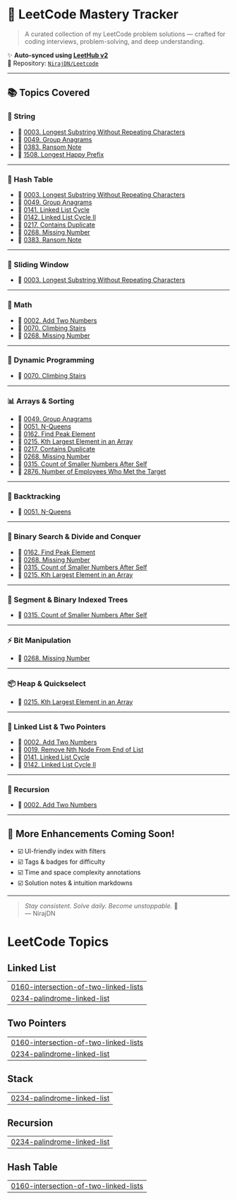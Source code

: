 # 🚀 LeetCode Mastery Tracker

> A curated collection of my LeetCode problem solutions — crafted for coding interviews, problem-solving, and deep understanding.

✨ **Auto-synced using [LeetHub v2](https://github.com/arunbhardwaj/LeetHub-2.0)**  
📁 Repository: [`NirajDN/Leetcode`](https://github.com/NirajDN/Leetcode)

---

## 📚 Topics Covered

### 🧵 String
- 🔗 [0003. Longest Substring Without Repeating Characters](./0003-longest-substring-without-repeating-characters)
- 🔗 [0049. Group Anagrams](./0049-group-anagrams)
- 🔗 [0383. Ransom Note](./0383-ransom-note)
- 🔗 [1508. Longest Happy Prefix](./1508-longest-happy-prefix)

---

### 🧠 Hash Table
- 🔗 [0003. Longest Substring Without Repeating Characters](./0003-longest-substring-without-repeating-characters)
- 🔗 [0049. Group Anagrams](./0049-group-anagrams)
- 🔗 [0141. Linked List Cycle](./0141-linked-list-cycle)
- 🔗 [0142. Linked List Cycle II](./0142-linked-list-cycle-ii)
- 🔗 [0217. Contains Duplicate](./0217-contains-duplicate)
- 🔗 [0268. Missing Number](./0268-missing-number)
- 🔗 [0383. Ransom Note](./0383-ransom-note)

---

### 🔄 Sliding Window
- 🔗 [0003. Longest Substring Without Repeating Characters](./0003-longest-substring-without-repeating-characters)

---

### 📐 Math
- 🔗 [0002. Add Two Numbers](./0002-add-two-numbers)
- 🔗 [0070. Climbing Stairs](./0070-climbing-stairs)
- 🔗 [0268. Missing Number](./0268-missing-number)

---

### 🧮 Dynamic Programming
- 🔗 [0070. Climbing Stairs](./0070-climbing-stairs)

---

### 📊 Arrays & Sorting
- 🔗 [0049. Group Anagrams](./0049-group-anagrams)
- 🔗 [0051. N-Queens](./0051-n-queens)
- 🔗 [0162. Find Peak Element](./0162-find-peak-element)
- 🔗 [0215. Kth Largest Element in an Array](./0215-kth-largest-element-in-an-array)
- 🔗 [0217. Contains Duplicate](./0217-contains-duplicate)
- 🔗 [0268. Missing Number](./0268-missing-number)
- 🔗 [0315. Count of Smaller Numbers After Self](./0315-count-of-smaller-numbers-after-self)
- 🔗 [2876. Number of Employees Who Met the Target](./2876-number-of-employees-who-met-the-target)

---

### 🔁 Backtracking
- 🔗 [0051. N-Queens](./0051-n-queens)

---

### 🧮 Binary Search & Divide and Conquer
- 🔗 [0162. Find Peak Element](./0162-find-peak-element)
- 🔗 [0268. Missing Number](./0268-missing-number)
- 🔗 [0315. Count of Smaller Numbers After Self](./0315-count-of-smaller-numbers-after-self)
- 🔗 [0215. Kth Largest Element in an Array](./0215-kth-largest-element-in-an-array)

---

### 🧠 Segment & Binary Indexed Trees
- 🔗 [0315. Count of Smaller Numbers After Self](./0315-count-of-smaller-numbers-after-self)

---

### ⚡ Bit Manipulation
- 🔗 [0268. Missing Number](./0268-missing-number)

---

### 📦 Heap & Quickselect
- 🔗 [0215. Kth Largest Element in an Array](./0215-kth-largest-element-in-an-array)

---

### 🔗 Linked List & Two Pointers
- 🔗 [0002. Add Two Numbers](./0002-add-two-numbers)
- 🔗 [0019. Remove Nth Node From End of List](./0019-remove-nth-node-from-end-of-list)
- 🔗 [0141. Linked List Cycle](./0141-linked-list-cycle)
- 🔗 [0142. Linked List Cycle II](./0142-linked-list-cycle-ii)

---

### 🔁 Recursion
- 🔗 [0002. Add Two Numbers](./0002-add-two-numbers)

---

## 🧩 More Enhancements Coming Soon!
- ☑️ UI-friendly index with filters  
- ☑️ Tags & badges for difficulty  
- ☑️ Time and space complexity annotations  
- ☑️ Solution notes & intuition markdowns

---

> _Stay consistent. Solve daily. Become unstoppable._ 💪  
> ― NirajDN

<!---LeetCode Topics Start-->
# LeetCode Topics
## Linked List
|  |
| ------- |
| [0160-intersection-of-two-linked-lists](https://github.com/NirajDN/Leetcode/tree/master/0160-intersection-of-two-linked-lists) |
| [0234-palindrome-linked-list](https://github.com/NirajDN/Leetcode/tree/master/0234-palindrome-linked-list) |
## Two Pointers
|  |
| ------- |
| [0160-intersection-of-two-linked-lists](https://github.com/NirajDN/Leetcode/tree/master/0160-intersection-of-two-linked-lists) |
| [0234-palindrome-linked-list](https://github.com/NirajDN/Leetcode/tree/master/0234-palindrome-linked-list) |
## Stack
|  |
| ------- |
| [0234-palindrome-linked-list](https://github.com/NirajDN/Leetcode/tree/master/0234-palindrome-linked-list) |
## Recursion
|  |
| ------- |
| [0234-palindrome-linked-list](https://github.com/NirajDN/Leetcode/tree/master/0234-palindrome-linked-list) |
## Hash Table
|  |
| ------- |
| [0160-intersection-of-two-linked-lists](https://github.com/NirajDN/Leetcode/tree/master/0160-intersection-of-two-linked-lists) |
<!---LeetCode Topics End-->